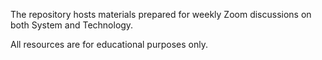The repository hosts materials prepared for weekly Zoom discussions on both System and Technology.

All resources are for educational purposes only.

